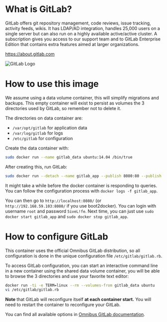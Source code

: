 What is GitLab?
===============

GitLab offers git repository management, code reviews, issue tracking, activity feeds, wikis. It has LDAP/AD integration, handles 25,000 users on a single server but can also run on a highly available active/active cluster. A subscription gives you access to our support team and to GitLab Enterprise Edition that contains extra features aimed at larger organizations.

<https://about.gitlab.com>

![GitLab Logo](https://gitlab.com/uploads/appearance/logo/1/brand_logo-c37eb221b456bb4b472cc1084480991f.png)


How to use this image
=====================

We assume using a data volume container, this will simplify migrations and backups. This empty container will exist to persist as volumes the 3 directories used by GitLab, so remember not to delete it.

The directories on data container are:

- `/var/opt/gitlab` for application data
- `/var/log/gitlab` for logs
- `/etc/gitlab` for configuration

Create the data container with:

```bash
sudo docker run --name gitlab_data ubuntu:14.04 /bin/true
```

After creating this, run GitLab:

```bash
sudo docker run --detach --name gitlab_app --publish 8080:80 --publish 2222:22 --volumes-from gitlab_data genezys/gitlab:7.7.1
```

It might take a while before the docker container is responding to queries. You can follow the configuration process with `docker logs -f gitlab_app`.

You can then go to `http://localhost:8080/` (or `http://192.168.59.103:8080/` if you use boot2docker). You can login with username `root` and password `5iveL!fe`. Next time, you can just use `sudo docker start gitlab_app` and `sudo docker stop gitlab_app`.


How to configure GitLab
========================

This container uses the official Omnibus GitLab distribution, so all configuration is done in the unique configuration file `/etc/gitlab/gitlab.rb`.

To access GitLab configuration, you can start an interactive command line in a new container using the shared data volume container, you will be able to browse the 3 directories and use your favorite text editor:

```bash
docker run -ti -e TERM=linux --rm --volumes-from gitlab_data ubuntu
vi /etc/gitlab/gitlab.rb
```

**Note** that GitLab will reconfigure itself **at each container start.** You will need to restart the container to reconfigure your GitLab.

You can find all available options in [Omnibus GitLab documentation](https://gitlab.com/gitlab-org/omnibus-gitlab/blob/master/README.md#configuration).
